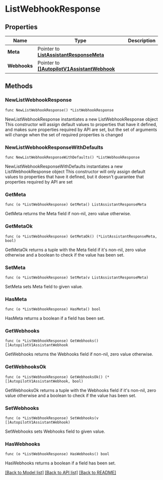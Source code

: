 # ListWebhookResponse

## Properties

Name | Type | Description
------------ | ------------- | -------------
**Meta** | Pointer to [**ListAssistantResponseMeta**](ListAssistantResponse_meta.md) |  | [optional] 
**Webhooks** | Pointer to [**[]AutopilotV1AssistantWebhook**](AutopilotV1AssistantWebhook.md) |  | [optional] 

## Methods

### NewListWebhookResponse

`func NewListWebhookResponse() *ListWebhookResponse`

NewListWebhookResponse instantiates a new ListWebhookResponse object
This constructor will assign default values to properties that have it defined,
and makes sure properties required by API are set, but the set of arguments
will change when the set of required properties is changed

### NewListWebhookResponseWithDefaults

`func NewListWebhookResponseWithDefaults() *ListWebhookResponse`

NewListWebhookResponseWithDefaults instantiates a new ListWebhookResponse object
This constructor will only assign default values to properties that have it defined,
but it doesn't guarantee that properties required by API are set

### GetMeta

`func (o *ListWebhookResponse) GetMeta() ListAssistantResponseMeta`

GetMeta returns the Meta field if non-nil, zero value otherwise.

### GetMetaOk

`func (o *ListWebhookResponse) GetMetaOk() (*ListAssistantResponseMeta, bool)`

GetMetaOk returns a tuple with the Meta field if it's non-nil, zero value otherwise
and a boolean to check if the value has been set.

### SetMeta

`func (o *ListWebhookResponse) SetMeta(v ListAssistantResponseMeta)`

SetMeta sets Meta field to given value.

### HasMeta

`func (o *ListWebhookResponse) HasMeta() bool`

HasMeta returns a boolean if a field has been set.

### GetWebhooks

`func (o *ListWebhookResponse) GetWebhooks() []AutopilotV1AssistantWebhook`

GetWebhooks returns the Webhooks field if non-nil, zero value otherwise.

### GetWebhooksOk

`func (o *ListWebhookResponse) GetWebhooksOk() (*[]AutopilotV1AssistantWebhook, bool)`

GetWebhooksOk returns a tuple with the Webhooks field if it's non-nil, zero value otherwise
and a boolean to check if the value has been set.

### SetWebhooks

`func (o *ListWebhookResponse) SetWebhooks(v []AutopilotV1AssistantWebhook)`

SetWebhooks sets Webhooks field to given value.

### HasWebhooks

`func (o *ListWebhookResponse) HasWebhooks() bool`

HasWebhooks returns a boolean if a field has been set.


[[Back to Model list]](../README.md#documentation-for-models) [[Back to API list]](../README.md#documentation-for-api-endpoints) [[Back to README]](../README.md)


